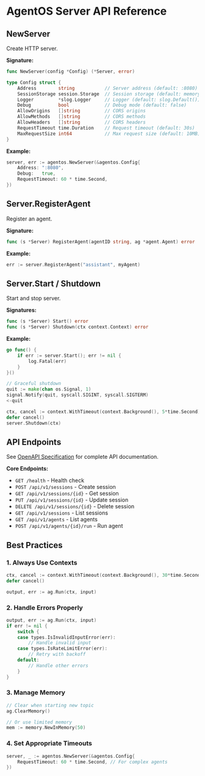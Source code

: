 # AgentOS Server API Reference

## NewServer

Create HTTP server.

**Signature:**
```go
func NewServer(config *Config) (*Server, error)

type Config struct {
    Address        string           // Server address (default: :8080)
    SessionStorage session.Storage  // Session storage (default: memory)
    Logger         *slog.Logger     // Logger (default: slog.Default())
    Debug          bool             // Debug mode (default: false)
    AllowOrigins   []string         // CORS origins
    AllowMethods   []string         // CORS methods
    AllowHeaders   []string         // CORS headers
    RequestTimeout time.Duration    // Request timeout (default: 30s)
    MaxRequestSize int64            // Max request size (default: 10MB)
}
```

**Example:**
```go
server, err := agentos.NewServer(&agentos.Config{
    Address: ":8080",
    Debug:   true,
    RequestTimeout: 60 * time.Second,
})
```

## Server.RegisterAgent

Register an agent.

**Signature:**
```go
func (s *Server) RegisterAgent(agentID string, ag *agent.Agent) error
```

**Example:**
```go
err := server.RegisterAgent("assistant", myAgent)
```

## Server.Start / Shutdown

Start and stop server.

**Signatures:**
```go
func (s *Server) Start() error
func (s *Server) Shutdown(ctx context.Context) error
```

**Example:**
```go
go func() {
    if err := server.Start(); err != nil {
        log.Fatal(err)
    }
}()

// Graceful shutdown
quit := make(chan os.Signal, 1)
signal.Notify(quit, syscall.SIGINT, syscall.SIGTERM)
<-quit

ctx, cancel := context.WithTimeout(context.Background(), 5*time.Second)
defer cancel()
server.Shutdown(ctx)
```

## API Endpoints

See [OpenAPI Specification](../../pkg/agentos/openapi.yaml) for complete API documentation.

**Core Endpoints:**
- `GET /health` - Health check
- `POST /api/v1/sessions` - Create session
- `GET /api/v1/sessions/{id}` - Get session
- `PUT /api/v1/sessions/{id}` - Update session
- `DELETE /api/v1/sessions/{id}` - Delete session
- `GET /api/v1/sessions` - List sessions
- `GET /api/v1/agents` - List agents
- `POST /api/v1/agents/{id}/run` - Run agent

## Best Practices

### 1. Always Use Contexts

```go
ctx, cancel := context.WithTimeout(context.Background(), 30*time.Second)
defer cancel()

output, err := ag.Run(ctx, input)
```

### 2. Handle Errors Properly

```go
output, err := ag.Run(ctx, input)
if err != nil {
    switch {
    case types.IsInvalidInputError(err):
        // Handle invalid input
    case types.IsRateLimitError(err):
        // Retry with backoff
    default:
        // Handle other errors
    }
}
```

### 3. Manage Memory

```go
// Clear when starting new topic
ag.ClearMemory()

// Or use limited memory
mem := memory.NewInMemory(50)
```

### 4. Set Appropriate Timeouts

```go
server, _ := agentos.NewServer(&agentos.Config{
    RequestTimeout: 60 * time.Second, // For complex agents
})
```
